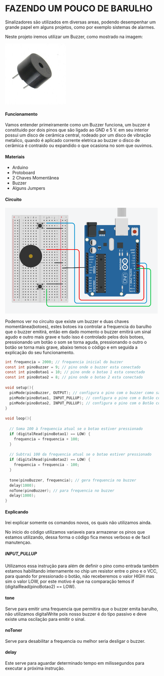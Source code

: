 

# FAZENDO UM POUCO DE BARULHO

Sinalizadores são utilizados em diversas areas, podendo desempenhar um grande papel em alguns projetos, como por exemplo sistemas de alarmes.

Neste projeto iremos utilizar um Buzzer, como mostrado na imagem:

![Buzzer](../images/buzzer_5v.jpg)

#### Funcionamento
Vamos entender primeiramente como um Buzzer funciona, um buzzer é constituido por dois pinos que são ligado ao GND e 5 V. em seu interior possui um disco de cerâmica central, rodeado por um disco de vibração metalico, quando é aplicado corrente eletrica ao buzzer o disco de cerâmica é contraido ou expandido o que ocasiona no som que ouvimos.

#### Materiais 
- Arduino
- Protoboard
- 2 Chaves Momentânea
- Buzzer
- Alguns Jumpers



#### Circuito
<img src='../images/circuito-buzzer.png' style="width: 500px">

Podemos ver no circuito que existe um buzzer e duas chaves momentânea(botoes), estes botoes ira controlar a frequencia do barulho que o buzzer emitirá, então em dado momento o buzzer emitirá um sinal agudo e outro mais grave e tudo isso é controlado pelos dois botoes, pressionando um botão o som se torna aguda, pressionando o outro o botão se torna mais grave, abaixo temos o código e em seguida a explicação do seu funcionamento.


```C
int frequencia = 2000; // frequencia inicial do buzzer
const int pinoBuzzer = 9; // pino onde o buzzer esta conectado
const int pinoBotao1 = 10; // pino onde o botao 1 esta conectado
const int pinoBotao2 = 8; // pino onde o botao 2 esta conectado

void setup(){
  pinMode(pinoBuzzer, OUTPUT); // configura o pino com o buzzer como saída
  pinMode(pinoBotao1, INPUT_PULLUP); // configura o pino com o Botão como entrada
  pinMode(pinoBotao2, INPUT_PULLUP); // configura o pino com o Botão como entrada
}

void loop(){

  // Soma 100 à frequencia atual se o botao estiver pressionado
  if (digitalRead(pinoBotao1) == LOW) {
    frequencia = frequencia + 100;
  }
  
  // Subtrai 100 da frequencia atual se o botao estiver pressionado
  if (digitalRead(pinoBotao2) == LOW) {
    frequencia = frequencia - 100;
  }
  
  tone(pinoBuzzer, frequencia); // gera frequencia no buzzer
  delay(1000);
  noTone(pinoBuzzer); // para frequencia no buzzer
  delay(1000);
}
```

#### Explicando

Irei explicar somente os comandos novos, os quais não utilizamos ainda.

No inicio do código utilizamos variaveis para armazenar os pinos que estamos utilizando, dessa forma o código fica menos verboso e de facil manutençao.

##### INPUT_PULLUP 
Utilizamos essa instrução para além de definir o pino como entrada também estamos habilitando internamente no chip um resistor entre o pino e o VCC, para quando for pressionado o botão, não receberemos o valor HIGH mas sim o valor LOW, por este motivo é que na comparação temos if (digitalRead(pinoBotao2) == LOW).

#### tone
Serve para emitir uma frequencia que permitira que o buzzer emita barulho, não utilizamos digitalWrite pois nosso buzzer é do tipo passivo e deve existe uma oscilação para emitir o sinal.

#### noToner
Serve para desabilitar a frequencia ou melhor seria desligar o buzzer.

#### delay 
Este serve para aguardar determinado tempo em milissegundos para executar a próxima instrução.